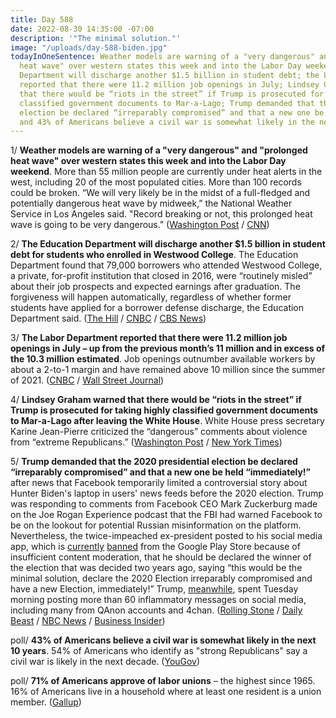 ```yaml
---
title: Day 588
date: 2022-08-30 14:35:00 -07:00
description: '"The minimal solution."'
image: "/uploads/day-588-biden.jpg"
todayInOneSentence: Weather models are warning of a "very dangerous" and "prolonged
  heat wave" over western states this week and into the Labor Day weekend; the Education
  Department will discharge another $1.5 billion in student debt; the Labor Department
  reported that there were 11.2 million job openings in July; Lindsey Graham warned
  that there would be “riots in the street” if Trump is prosecuted for taking highly
  classified government documents to Mar-a-Lago; Trump demanded that the 2020 presidential
  election be declared “irreparably compromised” and that a new one be held “immediately!”;
  and 43% of Americans believe a civil war is somewhat likely in the next 10 years.
---
```


1/ **Weather models are warning of a "very dangerous" and "prolonged heat wave" over western states this week and into the Labor Day weekend**. More than 55 million people are currently under heat alerts in the west, including 20 of the most populated cities. More than 100 records could be broken. “We will very likely be in the midst of a full-fledged and potentially dangerous heat wave by midweek,” the National Weather Service in Los Angeles said. "Record breaking or not, this prolonged heat wave is going to be very dangerous." ([Washington Post](https://www.washingtonpost.com/climate-environment/2022/08/29/western-california-heatwave-fires-forecast/) / [CNN](https://www.cnn.com/2022/08/30/weather/record-heat-west-labor-day-forecast-tropics/index.html))

2/ **The Education Department will discharge another $1.5 billion in student debt for students who enrolled in Westwood College**. The Education Department found that 79,000 borrowers who attended Westwood College, a private, for-profit institution that closed in 2016, were “routinely misled” about their job prospects and expected earnings after graduation. The forgiveness will happen automatically, regardless of whether former students have applied for a borrower defense discharge, the Education Department said. ([The Hill](https://thehill.com/changing-america/enrichment/education/3621220-biden-administration-clears-another-1-5b-for-defrauded-borrowers/) / [CNBC](https://www.cnbc.com/2022/08/30/education-dept-cancels-1point5-billion-in-loans-for-westwood-college-borrowers.html) / [CBS News](https://www.cbsnews.com/news/student-loan-debt-cancellation-education-department-westwood-college/))

3/ **The Labor Department reported that there were 11.2 million job openings in July – up from the previous month’s 11 million and in excess of the 10.3 million estimated**. Job openings outnumber available workers by about a 2-to-1 margin and have remained above 10 million since the summer of 2021. ([CNBC](https://www.cnbc.com/2022/08/30/jolts-july-2022.html) / [Wall Street Journal](https://www.wsj.com/articles/job-openings-hiring-economy-july-2022-11661805200))

4/ **Lindsey Graham warned that there would be “riots in the street” if Trump is prosecuted for taking highly classified government documents to Mar-a-Lago after leaving the White House**. White House press secretary Karine Jean-Pierre criticized the “dangerous” comments about violence from “extreme Republicans.” ([Washington Post](https://www.washingtonpost.com/politics/2022/08/29/lindsey-graham-riots/) / [New York Times](https://www.nytimes.com/2022/08/29/us/politics/lindsey-graham-trump-riots.html))

5/ **Trump demanded that the 2020 presidential election be declared “irreparably compromised” and that a new one be held “immediately!”** after news that Facebook temporarily limited a controversial story about Hunter Biden's laptop in users' news feeds before the 2020 election. Trump was responding to comments from Facebook CEO Mark Zuckerburg made on the Joe Rogan Experience podcast that the FBI had warned Facebook to be on the lookout for potential Russian misinformation on the platform. Nevertheless, the twice-impeached ex-president posted to his social media app, which is [currently](https://www.cnbc.com/2022/08/30/trump-truth-social-barred-from-google-play-store-content-moderation-concerns.html) [banned](https://www.axios.com/2022/08/30/trump-truth-social-google-android-moderation) from the Google Play Store because of insufficient content moderation, that he should be declared the winner of the election that was decided two years ago, saying “this would be the minimal solution, declare the 2020 Election irreparably compromised and have a new Election, immediately!” Trump, [meanwhile](https://www.rollingstone.com/politics/politics-news/trump-qanon-truth-social-meltdown-1234584590/), spent Tuesday morning posting more than 60 inflammatory messages on social media, including many from QAnon accounts and 4chan. ([Rolling Stone](https://www.rollingstone.com/politics/politics-news/trump-demands-redo-2020-election-1234583872/) / [Daily Beast](https://www.thedailybeast.com/trump-demands-either-new-election-immediately-or-make-him-rightful-president-now) / [NBC News](https://www.nbcnews.com/politics/donald-trump/trump-shares-barrage-qanon-content-conspiracy-theories-social-media-pl-rcna45465) / [Business Insider](https://www.businessinsider.com/donald-trump-seeks-reinstatement-new-election-immediately-further-dividing-party-2022-8))

poll/ **43% of Americans believe a civil war is somewhat likely in the next 10 years**. 54% of Americans who identify as "strong Republicans" say a civil war is likely in the next decade. ([YouGov](https://today.yougov.com/topics/politics/articles-reports/2022/08/26/two-in-five-americans-civil-war-somewhat-likely))

poll/ **71% of Americans approve of labor unions** – the highest since 1965. 16% of Americans live in a household where at least one resident is a union member. ([Gallup](https://news.gallup.com/poll/398303/approval-labor-unions-highest-point-1965.aspx))
